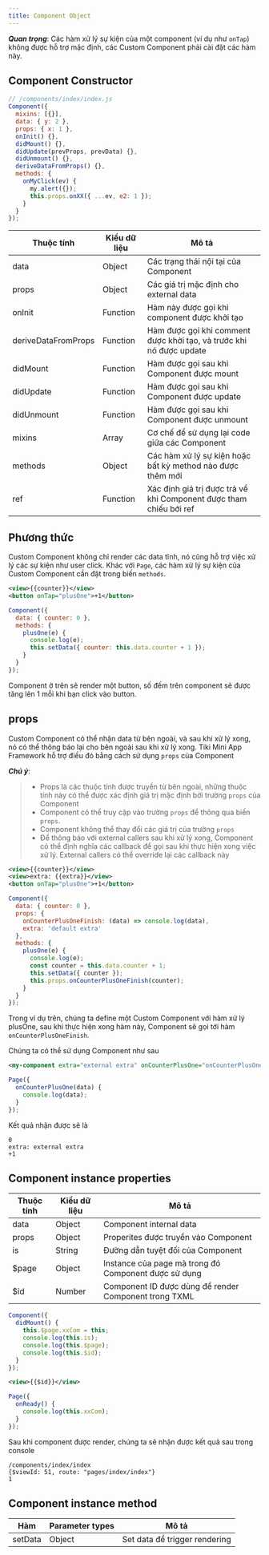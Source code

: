 ```yaml
---
title: Component Object
---
```


**_Quan trọng_**: Các hàm xử lý sự kiện của một component (ví dụ như `onTap`) không được hỗ trợ mặc định, các Custom Component phải cài đặt các hàm này.

## Component Constructor

```js
// /components/index/index.js
Component({
  mixins: [{}],
  data: { y: 2 },
  props: { x: 1 },
  onInit() {},
  didMount() {},
  didUpdate(prevProps, prevData) {},
  didUnmount() {},
  deriveDataFromProps() {},
  methods: {
    onMyClick(ev) {
      my.alert({});
      this.props.onXX({ ...ev, e2: 1 });
    }
  }
});
```

| Thuộc tính          | Kiểu dữ liệu | Mô tả                                                               |
| ------------------- | ------------ | ------------------------------------------------------------------- |
| data                | Object       | Các trạng thái nội tại của Component                                |
| props               | Object       | Các giá trị mặc định cho external data                              |
| onInit              | Function     | Hàm này được gọi khi component được khởi tạo                        |
| deriveDataFromProps | Function     | Hàm được gọi khi comment được khởi tạo, và trước khi nó được update |
| didMount            | Function     | Hàm được gọi sau khi Component được mount                           |
| didUpdate           | Function     | Hàm được gọi sau khi Component được update                          |
| didUnmount          | Function     | Hàm được gọi sau khi Component được unmount                         |
| mixins              | Array        | Cơ chế để sử dụng lại code giữa các Component                       |
| methods             | Object       | Các hàm xử lý sự kiện hoặc bất kỳ method nào được thêm mới          |
| ref                 | Function     | Xác định giá trị được trả về khi Component được tham chiếu bởi ref  |

## Phương thức

Custom Component không chỉ render các data tĩnh, nó cũng hỗ trợ việc xử lý các sự kiện như user click.
Khác với `Page`, các hàm xử lý sự kiện của Custom Component cần đặt trong biến `methods`.

```xml title=/components/index/index.txml
<view>{{counter}}</view>
<button onTap="plusOne">+1</button>
```

```js title=/components/index/index.js
Component({
  data: { counter: 0 },
  methods: {
    plusOne(e) {
      console.log(e);
      this.setData({ counter: this.data.counter + 1 });
    }
  }
});
```

Component ở trên sẽ render một button, số đếm trên component sẽ được tăng lên 1 mỗi khi bạn click vào button.

## props

Custom Component có thể nhận data từ bên ngoài, và sau khi xử lý xong, nó có thể thông báo lại cho bên ngoài sau khi xử lý xong.
Tiki Mini App Framework hỗ trợ điều đó bằng cách sử dụng `props` của Component

**_Chú ý_**:

> - Props là các thuộc tính được truyền từ bên ngoài, những thuộc tính này có thể được xác định giá trị mặc định bởi trường `props` của Component
> - Component có thể truy cập vào trường `props` để thông qua biến `props`.
> - Component không thể thay đổi các giá trị của trường `props`
> - Để thông báo với external callers sau khi xử lý xong, Component có thể định nghĩa các callback để gọi sau khi thực hiện xong việc xử lý. External callers có thể override lại các callback này

```xml title=/components/index/index.txml
<view>{{counter}}</view>
<view>extra: {{extra}}</view>
<button onTap="plusOne">+1</button>
```

```js title=/components/index/index.js
Component({
  data: { counter: 0 },
  props: {
    onCounterPlusOneFinish: (data) => console.log(data),
    extra: 'default extra'
  },
  methods: {
    plusOne(e) {
      console.log(e);
      const counter = this.data.counter + 1;
      this.setData({ counter });
      this.props.onCounterPlusOneFinish(counter);
    }
  }
});
```

Trong ví dụ trên, chúng ta define một Custom Component với hàm xử lý plusOne, sau khi thực hiện xong hàm này,
Component sẽ gọi tới hàm `onCounterPlusOneFinish`.

Chúng ta có thể sử dụng Component như sau

```xml title=/pages/index/index.txml
<my-component extra="external extra" onCounterPlusOne="onCounterPlusOne" />
```

```js title=/pages/index/index.js
Page({
  onCounterPlusOne(data) {
    console.log(data);
  }
});
```

Kết quả nhận được sẽ là

```
0
extra: external extra
+1
```

## Component instance properties

| Thuộc tính | Kiểu dữ liệu | Mô tả                                                 |
| ---------- | ------------ | ----------------------------------------------------- |
| data       | Object       | Component internal data                               |
| props      | Object       | Properites được truyền vào Component                  |
| is         | String       | Đường dẫn tuyệt đối của Component                     |
| $page      | Object       | Instance của page mà trong đó Component được sử dụng  |
| $id        | Number       | Component ID được dùng để render Component trong TXML |

```js title=/components/index/index.js
Component({
  didMount() {
    this.$page.xxCom = this;
    console.log(this.is);
    console.log(this.$page);
    console.log(this.$id);
  }
});
```

```xml title=/components/index/index.txml
<view>{{$id}}</view>
```

```js title=/pages/index/index.js
Page({
  onReady() {
    console.log(this.xxCom);
  }
});
```

Sau khi component được render, chúng ta sẽ nhận được kết quả sau trong console

```
/components/index/index
{$viewId: 51, route: "pages/index/index"}
1
```

## Component instance method

| Hàm     | Parameter types | Mô tả                         |
| ------- | --------------- | ----------------------------- |
| setData | Object          | Set data để trigger rendering |
